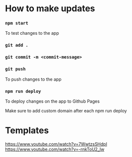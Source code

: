 # How to make updates

### `npm start`

To test changes to the app

### `git add .`
### `git commit -m <commit-message>`
### `git push`

To push changes to the app

### `npm run deploy`

To deploy changes on the app to Github Pages

Make sure to add custom domain after each npm run deploy

# Templates

https://www.youtube.com/watch?v=7WwtzsSHdpI
https://www.youtube.com/watch?v=-rnkToU2_lw
